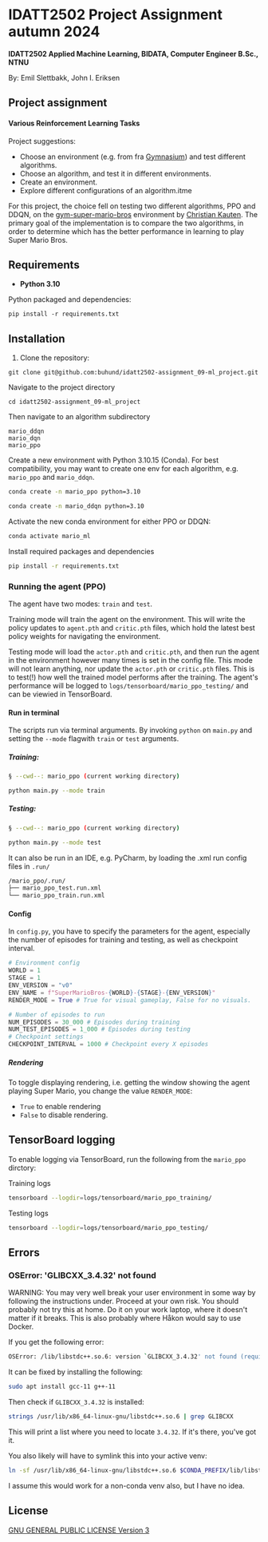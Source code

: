 # IDATT2502 Project Assignment autumn 2024

**IDATT2502 Applied Machine Learning, BIDATA, Computer Engineer B.Sc., NTNU**

By: Emil Slettbakk, John I. Eriksen

## Project assignment

#### Various Reinforcement Learning Tasks

Project suggestions:

- Choose an environment (e.g. from fra [Gymnasium](https://gymnasium.farama.org/)) and test different algorithms.
- Choose an algorithm, and test it in different environments.
- Create an environment.
- Explore different configurations of an algorithm.itme

For this project, the choice fell on testing two different algorithms, PPO and DDQN, on the [gym-super-mario-bros](https://pypi.org/project/gym-super-mario-bros/) environment by [Christian Kauten](https://pypi.org/user/kautenja/). The primary goal of the implementation is to compare the two algorithms, in order to determine which has the better performance in learning to play Super Mario Bros.



## Requirements

- **Python 3.10**

Python packaged and dependencies:

```
pip install -r requirements.txt
```

## Installation

1. Clone the repository:

```
git clone git@github.com:buhund/idatt2502-assignment_09-ml_project.git
```

Navigate to the project directory

```
cd idatt2502-assignment_09-ml_project
```

Then navigate to an algorithm subdirectory

```
mario_ddqn
mario_dqn
mario_ppo
```



Create a new environment with Python 3.10.15 (Conda). For best compatibility, you may want to create one env for each algorithm, e.g. `mario_ppo` and `mario_ddqn`.

```bash
conda create -n mario_ppo python=3.10
```

```bash
conda create -n mario_ddqn python=3.10
```



Activate the new conda environment for either PPO or DDQN:

```bash
conda activate mario_ml
```

Install required packages and dependencies
```bash
pip install -r requirements.txt
```

### Running the agent (PPO)

The agent have two modes: `train` and `test`.

Training mode will train the agent on the environment. This will write the policy updates to `agent.pth` and `critic.pth` files, which hold the latest best policy weights for navigating the environment.

Testing mode will load the `actor.pth` and `critic.pth`, and then run the agent in the environment however many times is set in the config file. This mode will not learn anything, nor update the `actor.pth` or `critic.pth` files. This is to test(!) how well the trained model performs after the training. The agent's performance will be logged to `logs/tensorboard/mario_ppo_testing/` and can be viewied in TensorBoard.

#### Run in terminal

The scripts run via terminal arguments. By invoking `python` on `main.py` and setting the `--mode` flagwith `train` or `test` arguments.



##### Training:

```bash
§ --cwd--: mario_ppo (current working directory)

python main.py --mode train
```



##### Testing:

```bash
§ --cwd--: mario_ppo (current working directory)

python main.py --mode test
```



It can also be run in an IDE, e.g. PyCharm, by loading the .xml run config files in `.run/`

```bash
/mario_ppo/.run/
├── mario_ppo_test.run.xml
└── mario_ppo_train.run.xml
```





#### Config

In `config.py`, you have to specify the parameters for the agent, especially the number of episodes for training and testing, as well as checkpoint interval.

```python
# Environment config
WORLD = 1
STAGE = 1
ENV_VERSION = "v0"
ENV_NAME = f"SuperMarioBros-{WORLD}-{STAGE}-{ENV_VERSION}"
RENDER_MODE = True # True for visual gameplay, False for no visuals.

# Number of episodes to run
NUM_EPISODES = 30_000 # Episodes during training
NUM_TEST_EPISODES = 1_000 # Episodes during testing
# Checkpoint settings
CHECKPOINT_INTERVAL = 1000 # Checkpoint every X episodes
```

##### Rendering

To toggle displaying rendering, i.e. getting the window showing the agent playing Super Mario, you change the value `RENDER_MODE`:

- `True` to enable rendering
- `False` to disable rendering.


## TensorBoard logging

To enable logging via TensorBoard, run the following from the `mario_ppo` dirctory:

Training logs

```bash
tensorboard --logdir=logs/tensorboard/mario_ppo_training/
```

Testing logs

```bash
tensorboard --logdir=logs/tensorboard/mario_ppo_testing/
```

## Errors



### OSError: 'GLIBCXX_3.4.32' not found

WARNING: You may very well break your user environment in some way by following the instructions under. Proceed at your own risk. You should probably not try this at home. Do it on your work laptop, where it doesn't matter if it breaks. This is also probably where Håkon would say to use Docker.



If you get the following error:

```bash
OSError: /lib/libstdc++.so.6: version `GLIBCXX_3.4.32' not found (required by /home/USER/miniconda3/envs/mario_ppo/lib/python3.10/site-packages/nes_py/lib_nes_env.cpython-310-x86_64-linux-gnu.so)
```



It can be fixed by installing the following:

```bash
sudo apt install gcc-11 g++-11
```



Then check if `GLIBCXX_3.4.32` is installed:

```bash
strings /usr/lib/x86_64-linux-gnu/libstdc++.so.6 | grep GLIBCXX
```

This will print a list where you need to locate `3.4.32`. If it's there, you've got it.



You also likely will have to symlink this into your active venv:

```bash
ln -sf /usr/lib/x86_64-linux-gnu/libstdc++.so.6 $CONDA_PREFIX/lib/libstdc++.so.6 
```



I assume this would work for a non-conda venv also, but I have no idea.



## License

[GNU GENERAL PUBLIC LICENSE Version 3](https://www.gnu.org/licenses/gpl-3.0.en.html)
